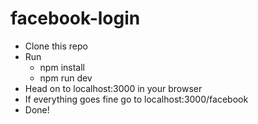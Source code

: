 # facebook-login

* Clone this repo
* Run
  * npm install
  * npm run dev
* Head on to localhost:3000 in your browser
* If everything goes fine go to localhost:3000/facebook
* Done!
